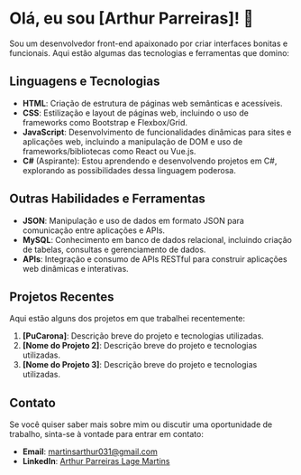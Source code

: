 # Olá, eu sou [Arthur Parreiras]! 👋

Sou um desenvolvedor front-end apaixonado por criar interfaces bonitas e funcionais. Aqui estão algumas das tecnologias e ferramentas que domino:

## Linguagens e Tecnologias

- **HTML**: Criação de estrutura de páginas web semânticas e acessíveis.
- **CSS**: Estilização e layout de páginas web, incluindo o uso de frameworks como Bootstrap e Flexbox/Grid.
- **JavaScript**: Desenvolvimento de funcionalidades dinâmicas para sites e aplicações web, incluindo a manipulação de DOM e uso de frameworks/bibliotecas como React ou Vue.js.
- **C#** (Aspirante): Estou aprendendo e desenvolvendo projetos em C#, explorando as possibilidades dessa linguagem poderosa.

## Outras Habilidades e Ferramentas

- **JSON**: Manipulação e uso de dados em formato JSON para comunicação entre aplicações e APIs.
- **MySQL**: Conhecimento em banco de dados relacional, incluindo criação de tabelas, consultas e gerenciamento de dados.
- **APIs**: Integração e consumo de APIs RESTful para construir aplicações web dinâmicas e interativas.

## Projetos Recentes

Aqui estão alguns dos projetos em que trabalhei recentemente:

1. **[PuCarona]**: Descrição breve do projeto e tecnologias utilizadas.
2. **[Nome do Projeto 2]**: Descrição breve do projeto e tecnologias utilizadas.
3. **[Nome do Projeto 3]**: Descrição breve do projeto e tecnologias utilizadas.

## Contato

Se você quiser saber mais sobre mim ou discutir uma oportunidade de trabalho, sinta-se à vontade para entrar em contato:

- **Email**: [martinsarthur031@gmail.com](mailto:martinsarthur031@gmail.com)
- **LinkedIn**: [Arthur Parreiras Lage Martins]((https://www.linkedin.com/in/arthurparreiras/))
